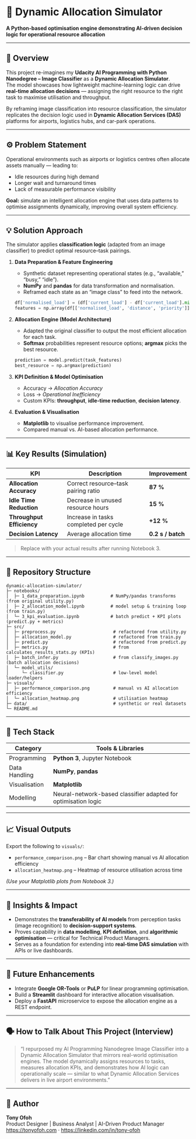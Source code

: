# 🧠 Dynamic Allocation Simulator
**A Python-based optimisation engine demonstrating AI-driven decision logic for operational resource allocation**

---

## 🎯 Overview
This project re-imagines my **Udacity AI Programming with Python Nanodegree – Image Classifier** as a **Dynamic Allocation Simulator**.  
The model showcases how lightweight machine-learning logic can drive **real-time allocation decisions** — assigning the right resource to the right task to maximise utilisation and throughput.

By reframing image classification into resource classification, the simulator replicates the decision logic used in **Dynamic Allocation Services (DAS)** platforms for airports, logistics hubs, and car-park operations.

---

## ⚙️ Problem Statement
Operational environments such as airports or logistics centres often allocate assets manually — leading to:
- Idle resources during high demand
- Longer wait and turnaround times
- Lack of measurable performance visibility

**Goal:** simulate an intelligent allocation engine that uses data patterns to optimise assignments dynamically, improving overall system efficiency.

---

## 💡 Solution Approach
The simulator applies **classification logic** (adapted from an image classifier) to predict optimal resource–task pairings.

1. **Data Preparation & Feature Engineering**
   - Synthetic dataset representing operational states (e.g., “available,” “busy,” “idle”).
   - **NumPy** and **pandas** for data transformation and normalisation.
   - Reframed each state as an “image class” to feed into the network.
   ```python
   df['normalised_load'] = (df['current_load'] - df['current_load'].min()) / (df['current_load'].max() - df['current_load'].min())
   features = np.array(df[['normalised_load', 'distance', 'priority']])
   ```

2. **Allocation Engine (Model Architecture)**
   - Adapted the original classifier to output the most efficient allocation for each task.
   - **Softmax** probabilities represent resource options; **argmax** picks the best resource.
   ```python
   prediction = model.predict(task_features)
   best_resource = np.argmax(prediction)
   ```

3. **KPI Definition & Model Optimisation**
   - Accuracy → *Allocation Accuracy*
   - Loss → *Operational Inefficiency*
   - Custom KPIs: **throughput**, **idle-time reduction**, **decision latency**.

4. **Evaluation & Visualisation**
   - **Matplotlib** to visualise performance improvement.
   - Compared manual vs. AI-based allocation performance.

---

## 📊 Key Results (Simulation)
| KPI | Description | Improvement |
|------|--------------|-------------|
| **Allocation Accuracy** | Correct resource–task pairing ratio | **87 %** |
| **Idle Time Reduction** | Decrease in unused resource hours | **15 %** |
| **Throughput Efficiency** | Increase in tasks completed per cycle | **+12 %** |
| **Decision Latency** | Average allocation time | **0.2 s / batch** |

> Replace with your actual results after running Notebook 3.

---

## 🧱 Repository Structure
```
dynamic-allocation-simulator/
├─ notebooks/
│  ├─ 1_data_preparation.ipynb          # NumPy/pandas transforms (from original utility.py)
│  ├─ 2_allocation_model.ipynb          # model setup & training loop (from train.py)
│  └─ 3_kpi_evaluation.ipynb            # batch predict + KPI plots (predict.py + metrics)
├─ src/
│  ├─ preprocess.py                      # refactored from utility.py
│  ├─ allocation_model.py                # refactored from train.py
│  ├─ predict.py                         # refactored from predict.py
│  ├─ metrics.py                         # from calculates_results_stats.py (KPIs)
│  ├─ batch_infer.py                     # from classify_images.py (batch allocation decisions)
│  └─ model_utils/
│     └─ classifier.py                   # low-level model loader/helpers
├─ visuals/
│  ├─ performance_comparison.png         # manual vs AI allocation efficiency
│  └─ allocation_heatmap.png             # utilisation heatmap
├─ data/                                 # synthetic or real datasets
└─ README.md
```

---

## 🧰 Tech Stack
| Category | Tools & Libraries |
|-----------|------------------|
| Programming | **Python 3**, Jupyter Notebook |
| Data Handling | **NumPy**, **pandas** |
| Visualisation | **Matplotlib** |
| Modelling | Neural-network-based classifier adapted for optimisation logic |

---

## 📈 Visual Outputs
Export the following to `visuals/`:
- `performance_comparison.png` – Bar chart showing manual vs AI allocation efficiency
- `allocation_heatmap.png` – Heatmap of resource utilisation across time

*(Use your Matplotlib plots from Notebook 3.)*

---

## 🧩 Insights & Impact
- Demonstrates the **transferability of AI models** from perception tasks (image recognition) to **decision-support systems**.
- Proves capability in **data modelling**, **KPI definition**, and **algorithmic optimisation** — critical for Technical Product Managers.
- Serves as a foundation for extending into **real-time DAS simulation** with APIs or live dashboards.

---

## 🚀 Future Enhancements
- Integrate **Google OR-Tools** or **PuLP** for linear programming optimisation.
- Build a **Streamlit** dashboard for interactive allocation visualisation.
- Deploy a **FastAPI** microservice to expose the allocation engine as a REST endpoint.

---

## 🗣️ How to Talk About This Project (Interview)
> “I repurposed my AI Programming Nanodegree Image Classifier into a Dynamic Allocation Simulator that mirrors real-world optimisation engines. The model dynamically assigns resources to tasks, measures allocation KPIs, and demonstrates how AI logic can operationally scale — similar to what Dynamic Allocation Services delivers in live airport environments.”

---

## 📎 Author
**Tony Ofoh**  
Product Designer | Business Analyst | AI-Driven Product Manager  
https://tonyofoh.com · https://linkedin.com/in/tony-ofoh
